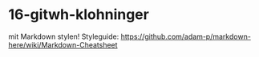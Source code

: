 # 16-gitwh-klohninger

mit Markdown stylen!
Styleguide: https://github.com/adam-p/markdown-here/wiki/Markdown-Cheatsheet
